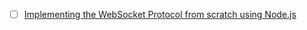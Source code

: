 - [ ] [Implementing the WebSocket Protocol from scratch using Node.js](https://blog.erickwendel.com.br/implementing-the-websocket-protocol-from-scratch-using-nodejs)
